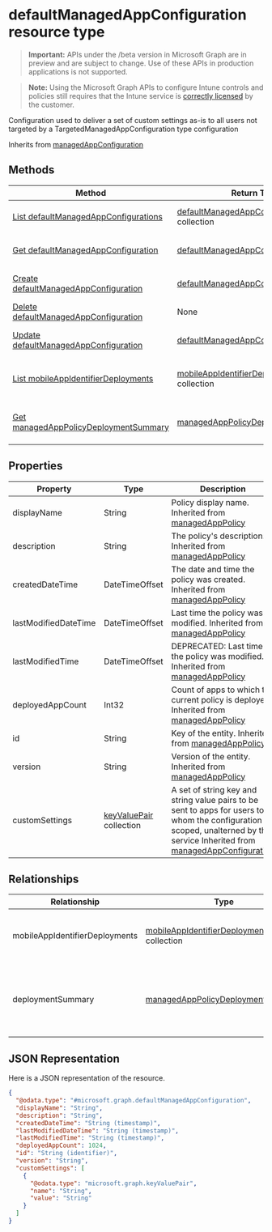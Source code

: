 ﻿# defaultManagedAppConfiguration resource type

> **Important:** APIs under the /beta version in Microsoft Graph are in preview and are subject to change. Use of these APIs in production applications is not supported.

> **Note:** Using the Microsoft Graph APIs to configure Intune controls and policies still requires that the Intune service is [correctly licensed](https://go.microsoft.com/fwlink/?linkid=839381) by the customer.

Configuration used to deliver a set of custom settings as-is to all users not targeted by a TargetedManagedAppConfiguration type configuration

Inherits from [managedAppConfiguration](../resources/intune_mam_managedappconfiguration.md)

## Methods
|Method|Return Type|Description|
|---|---|---|
|[List defaultManagedAppConfigurations](../api/intune_mam_defaultmanagedappconfiguration_list.md)|[defaultManagedAppConfiguration](../resources/intune_mam_defaultmanagedappconfiguration.md) collection|List properties and relationships of the [defaultManagedAppConfiguration](../resources/intune_mam_defaultmanagedappconfiguration.md) objects.|
|[Get defaultManagedAppConfiguration](../api/intune_mam_defaultmanagedappconfiguration_get.md)|[defaultManagedAppConfiguration](../resources/intune_mam_defaultmanagedappconfiguration.md)|Read properties and relationships of the [defaultManagedAppConfiguration](../resources/intune_mam_defaultmanagedappconfiguration.md) object.|
|[Create defaultManagedAppConfiguration](../api/intune_mam_defaultmanagedappconfiguration_create.md)|[defaultManagedAppConfiguration](../resources/intune_mam_defaultmanagedappconfiguration.md)|Create a new [defaultManagedAppConfiguration](../resources/intune_mam_defaultmanagedappconfiguration.md) object.|
|[Delete defaultManagedAppConfiguration](../api/intune_mam_defaultmanagedappconfiguration_delete.md)|None|Deletes a [defaultManagedAppConfiguration](../resources/intune_mam_defaultmanagedappconfiguration.md).|
|[Update defaultManagedAppConfiguration](../api/intune_mam_defaultmanagedappconfiguration_update.md)|[defaultManagedAppConfiguration](../resources/intune_mam_defaultmanagedappconfiguration.md)|Update the properties of a [defaultManagedAppConfiguration](../resources/intune_mam_defaultmanagedappconfiguration.md) object.|
|[List mobileAppIdentifierDeployments](../api/intune_mam_defaultmanagedappconfiguration_list_mobileappidentifierdeployment.md)|[mobileAppIdentifierDeployment](../resources/intune_mam_mobileappidentifierdeployment.md) collection|Get the mobileAppIdentifierDeployments from the mobileAppIdentifierDeployments navigation property.|
|[Get managedAppPolicyDeploymentSummary](../api/intune_mam_defaultmanagedappconfiguration_get_managedapppolicydeploymentsummary.md)|[managedAppPolicyDeploymentSummary](../resources/intune_mam_managedapppolicydeploymentsummary.md)|Get the [managedAppPolicyDeploymentSummary](../resources/intune_mam_managedapppolicydeploymentsummary.md) from the deploymentSummary navigation property.|

## Properties
|Property|Type|Description|
|---|---|---|
|displayName|String|Policy display name. Inherited from [managedAppPolicy](../resources/intune_mam_managedapppolicy.md)|
|description|String|The policy's description. Inherited from [managedAppPolicy](../resources/intune_mam_managedapppolicy.md)|
|createdDateTime|DateTimeOffset|The date and time the policy was created. Inherited from [managedAppPolicy](../resources/intune_mam_managedapppolicy.md)|
|lastModifiedDateTime|DateTimeOffset|Last time the policy was modified. Inherited from [managedAppPolicy](../resources/intune_mam_managedapppolicy.md)|
|lastModifiedTime|DateTimeOffset|DEPRECATED: Last time the policy was modified. Inherited from [managedAppPolicy](../resources/intune_mam_managedapppolicy.md)|
|deployedAppCount|Int32|Count of apps to which the current policy is deployed. Inherited from [managedAppPolicy](../resources/intune_mam_managedapppolicy.md)|
|id|String|Key of the entity. Inherited from [managedAppPolicy](../resources/intune_mam_managedapppolicy.md)|
|version|String|Version of the entity. Inherited from [managedAppPolicy](../resources/intune_mam_managedapppolicy.md)|
|customSettings|[keyValuePair](../resources/intune_mam_keyvaluepair.md) collection|A set of string key and string value pairs to be sent to apps for users to whom the configuration is scoped, unalterned by this service Inherited from [managedAppConfiguration](../resources/intune_mam_managedappconfiguration.md)|

## Relationships
|Relationship|Type|Description|
|---|---|---|
|mobileAppIdentifierDeployments|[mobileAppIdentifierDeployment](../resources/intune_mam_mobileappidentifierdeployment.md) collection|List of apps to which the policy is deployed. Inherited from [managedAppPolicy](../resources/intune_mam_managedapppolicy.md)|
|deploymentSummary|[managedAppPolicyDeploymentSummary](../resources/intune_mam_managedapppolicydeploymentsummary.md)|Navigation property to deployment summary of the configuration. Inherited from [managedAppPolicy](../resources/intune_mam_managedapppolicy.md)|

## JSON Representation
Here is a JSON representation of the resource.
<!-- {
  "blockType": "resource",
  "keyProperty": "id",
  "@odata.type": "microsoft.graph.defaultManagedAppConfiguration"
}
-->
```json
{
  "@odata.type": "#microsoft.graph.defaultManagedAppConfiguration",
  "displayName": "String",
  "description": "String",
  "createdDateTime": "String (timestamp)",
  "lastModifiedDateTime": "String (timestamp)",
  "lastModifiedTime": "String (timestamp)",
  "deployedAppCount": 1024,
  "id": "String (identifier)",
  "version": "String",
  "customSettings": [
    {
      "@odata.type": "microsoft.graph.keyValuePair",
      "name": "String",
      "value": "String"
    }
  ]
}
```



